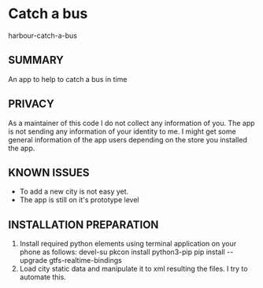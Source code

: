# Catch a bus
harbour-catch-a-bus
## SUMMARY
An app to help to catch a bus in time
## PRIVACY
As a maintainer of this code I do not collect any information of you. The app is not sending any information of your identity to me. I might get some general information of the app users depending on the store you installed the app.
## KNOWN ISSUES
- To add a new city is not easy yet.
- The app is still on it's prototype level
## INSTALLATION PREPARATION
1. Install required python elements using terminal application on your phone as follows:
devel-su
pkcon install python3-pip
pip install --upgrade gtfs-realtime-bindings
2. Load city static data and manipulate it to xml resulting the files. I try to automate this.

